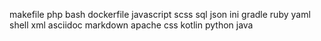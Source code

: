 makefile
php
bash
dockerfile
javascript
scss
sql
json
ini
gradle
ruby
yaml
shell
xml
asciidoc
markdown
apache
css
kotlin
python
java